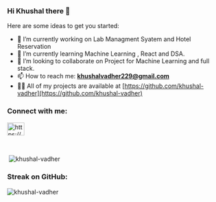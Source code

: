 ### Hi Khushal there 👋


Here are some ideas to get you started:

- 🔭 I’m currently working on Lab Managment Syatem and Hotel Reservation
- 🌱 I’m currently learning Machine Learning , React and DSA. 
- 👯 I’m looking to collaborate on Project for Machine Learning and full stack.
- 📫 How to reach me: **khushalvadher229@gmail.com**
- 👨‍💻 All of my projects are available at [https://github.com/khushal-vadher](https://github.com/khushal-vadher)

<h3 align="left">Connect with me:</h3>
<p align="left">
<a href="https://www.linkedin.com/in/khushal-vadher-b00262213/" target="blank"><img align="center" src="https://raw.githubusercontent.com/rahuldkjain/github-profile-readme-generator/master/src/images/icons/Social/linked-in-alt.svg" alt="https://www.linkedin.com/in/manav-shah-28a521212" height="30" width="40" /></a>
</p>

<br>
<p>&nbsp;<img align="center" src="https://github-readme-stats.vercel.app/api?username=khushal-vadher&show_icons=true&locale=en" alt="khushal-vadher" /></p>

<h3 align="left">Streak on GitHub:</h3>
<p><img align="center" src="https://github-readme-streak-stats.herokuapp.com/?user=khushal-vadher&" alt="khushal-vadher" /></p>
